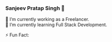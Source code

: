 ### Sanjeev Pratap Singh 👋

🔭 I’m currently working as a Freelancer. <br />
🌱 I’m currently learning Full Stack Development.

⚡ Fun Fact:

<!--
**sanjeevpratapsingh/sanjeevpratapsingh** is a ✨ _special_ ✨ repository because its `README.md` (this file) appears on your GitHub profile.

Here are some ideas to get you started:

- 🔭 I’m currently working on ...
- 🌱 I’m currently learning ...
- 👯 I’m looking to collaborate on ...
- 🤔 I’m looking for help with ...
- 💬 Ask me about ...
- 📫 How to reach me: ...
- 😄 Pronouns: ...
- ⚡ Fun fact: ...
-->
